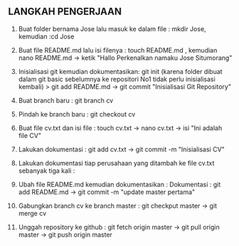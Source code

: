 LANGKAH PENGERJAAN
---
1. Buat folder bernama Jose lalu masuk ke dalam file : mkdir Jose, kemudian :cd Jose
2. Buat file README.md lalu isi filenya : touch README.md , kemudian nano README.md -> ketik "Hallo Perkenalkan namaku Jose Situmorang"  
3. Inisialisasi git kemudian dokumentasikan: git init (karena folder dibuat dalam git basic sebelumnya ke repositori No1 tidak perlu inisialisasi 
kembali) > git add README.md -> git commit "Inisialisasi Git Repository" 

4. Buat branch baru : git branch cv 
5. Pindah ke branch baru : git checkout cv
6. Buat file cv.txt dan isi file : touch cv.txt -> nano cv.txt -> isi "Ini adalah file CV" 
7. Lakukan dokumentasi : git add cv.txt -> git commit -m "Inisialisasi CV"
8. Lakukan dokumentasi tiap perusahaan yang ditambah ke file cv.txt sebanyak tiga kali :

9. Ubah file README.md kemudian dokumentasikan :
  Dokumentasi : git add README.md -> git commit -m "update master pertama"
10. Gabungkan branch cv ke branch master : git checkput master -> git merge cv
11. Unggah repository ke github : git fetch origin master -> git pull origin master -> git push origin master




